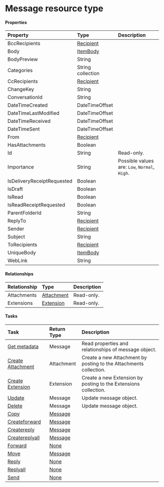 # Message resource type



#### Properties
| Property	   | Type	|Description|
|:---------------|:--------|:----------|
|BccRecipients|[Recipient](recipient.md)||
|Body|[ItemBody](itembody.md)||
|BodyPreview|String||
|Categories|String collection||
|CcRecipients|[Recipient](recipient.md)||
|ChangeKey|String||
|ConversationId|String||
|DateTimeCreated|DateTimeOffset||
|DateTimeLastModified|DateTimeOffset||
|DateTimeReceived|DateTimeOffset||
|DateTimeSent|DateTimeOffset||
|From|[Recipient](recipient.md)||
|HasAttachments|Boolean||
|Id|String| Read-only.|
|Importance|String| Possible values are: `Low`, `Normal`, `High`.|
|IsDeliveryReceiptRequested|Boolean||
|IsDraft|Boolean||
|IsRead|Boolean||
|IsReadReceiptRequested|Boolean||
|ParentFolderId|String||
|ReplyTo|[Recipient](recipient.md)||
|Sender|[Recipient](recipient.md)||
|Subject|String||
|ToRecipients|[Recipient](recipient.md)||
|UniqueBody|[ItemBody](itembody.md)||
|WebLink|String||

#### Relationships
| Relationship | Type	|Description|
|:---------------|:--------|:----------|
|Attachments|[Attachment](attachment.md)| Read-only.|
|Extensions|[Extension](extension.md)| Read-only.|

#### Tasks

| Task		   | Return Type	|Description|
|:---------------|:--------|:----------|
|[Get metadata](../api/message_get.md) | Message |Read properties and relationships of message object.|
|[Create Attachment]((../api/message_post_attachments.md)) |Attachment| Create a new Attachment by posting to the Attachments collection.|
|[Create Extension]((../api/message_post_extensions.md)) |Extension| Create a new Extension by posting to the Extensions collection.|
|[Update](../api/message_update.md) | Message	|Update message object. |
|[Delete](../api/message_delete.md) | Message	|Update message object. |
|[Copy](../api/message_copy.md)|[Message](message.md)||
|[Createforward](../api/message_createforward.md)|[Message](message.md)||
|[Createreply](../api/message_createreply.md)|[Message](message.md)||
|[Createreplyall](../api/message_createreplyall.md)|[Message](message.md)||
|[Forward](../api/message_forward.md)|[None](none.md)||
|[Move](../api/message_move.md)|[Message](message.md)||
|[Reply](../api/message_reply.md)|[None](none.md)||
|[Replyall](../api/message_replyall.md)|[None](none.md)||
|[Send](../api/message_send.md)|[None](none.md)||
